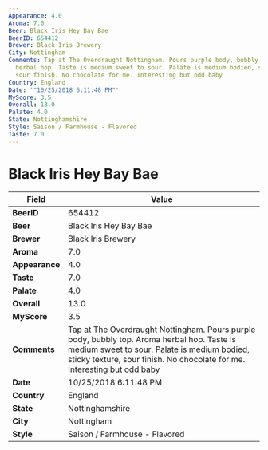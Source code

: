 ```yaml
---
Appearance: 4.0
Aroma: 7.0
Beer: Black Iris Hey Bay Bae
BeerID: 654412
Brewer: Black Iris Brewery
City: Nottingham
Comments: Tap at The Overdraught Nottingham. Pours purple body, bubbly top. Aroma
  herbal hop. Taste is medium sweet to sour. Palate is medium bodied, sticky texture,
  sour finish. No chocolate for me. Interesting but odd baby
Country: England
Date: '"10/25/2018 6:11:48 PM"'
MyScore: 3.5
Overall: 13.0
Palate: 4.0
State: Nottinghamshire
Style: Saison / Farmhouse - Flavored
Taste: 7.0
---
```


# Black Iris Hey Bay Bae

| Field         | Value |
|---------------|-------|
| **BeerID** | 654412 |
| **Beer** | Black Iris Hey Bay Bae |
| **Brewer** | Black Iris Brewery |
| **Aroma** | 7.0 |
| **Appearance** | 4.0 |
| **Taste** | 7.0 |
| **Palate** | 4.0 |
| **Overall** | 13.0 |
| **MyScore** | 3.5 |
| **Comments** | Tap at The Overdraught Nottingham. Pours purple body, bubbly top. Aroma herbal hop. Taste is medium sweet to sour. Palate is medium bodied, sticky texture, sour finish. No chocolate for me. Interesting but odd baby |
| **Date** | 10/25/2018 6:11:48 PM |
| **Country** | England |
| **State** | Nottinghamshire |
| **City** | Nottingham |
| **Style** | Saison / Farmhouse - Flavored |
